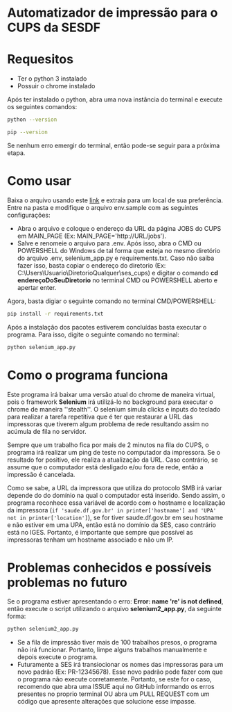 # Automatizador de impressão para o CUPS da SESDF

# Requesitos
 - Ter o python 3 instalado
 - Possuir o chrome instalado

Após ter instalado o python, abra uma nova instância do terminal e execute os seguintes comandos:
```bash
python --version
```
```bash
pip --version
```
Se nenhum erro emergir do terminal, então pode-se seguir para a próxima etapa.

# Como usar

Baixa o arquivo usando este [link](https://github.com/zeroCass/ses_cups_py/archive/refs/heads/main.zip) e extraia para um local de sua preferência.
Entre na pasta e modifique o arquivo env.sample com as seguintes configurações:
 * Abra o arquivo e coloque o endereço da URL da página JOBS do CUPS em MAIN_PAGE (Ex: MAIN_PAGE='http://URL/jobs').
 * Salve e renomeie o arquivo para .env.
Após isso, abra o CMD ou POWERSHELL do Windows de tal forma que esteja no mesmo diretório do arquivo .env, selenium_app.py e requirements.txt.
Caso não saiba fazer isso, basta copiar o endereço do diretorio (Ex: C:\Users\Usuario\DiretorioQualquer\ses_cups\) e digitar o comando **cd endereçoDoSeuDiretorio** no terminal CMD ou POWERSHELL aberto e apertar enter.

Agora, basta digiar o seguinte comando no terminal CMD/POWERSHELL:
```bash
pip install -r requirements.txt
```

Após a instalação dos pacotes estiverem concluídas basta executar o programa. Para isso, digite o seguinte comando no terminal:
```bash
python selenium_app.py
```

# Como o programa funciona

Este programa irá baixar uma versão atual do chrome de maneira virtual, pois o framework **Selenium** irá utilizá-lo no background para executar o chrome de maneira ''stealth''. O selenium simula clicks e inputs do teclado para realizar a tarefa repetitiva que é ter que restaurar a URL das impressoras que tiverem algum problema de rede resultando assim no acúmula de fila no servidor.

Sempre que um trabalho fica por mais de 2 minutos na fila do CUPS, o programa irá realizar um ping de teste no computador da impressora. Se o resultado for positivo, ele realiza a atualização da URL. Caso contrário, se assume que o computador está desligado e/ou fora de rede, então a impressão é cancelada. 

Como se sabe, a URL da impressora que utiliza do protocolo SMB irá variar depende do do domínio na qual o computador está inserido. Sendo assim, o programa reconhece essa variável de acordo com o hostname e localização da impressora (``` if 'saude.df.gov.br' in printer['hostname'] and 'UPA' not in printer['location'] ```), se for tiver saude.df.gov.br em seu hostname e não estiver em uma UPA, então está no domínio da SES, caso contrário está no IGES. Portanto, é importante que sempre que possível as impressoras tenham um hostname associado e não um IP.


# Problemas conhecidos e possíveis problemas no futuro
Se o programa estiver apresentando o erro: **Error: name 're' is not defined**, então execute o script utilizando o arquivo **selenium2_app.py**, da seguinte forma:
```bash
python selenium2_app.py
```


- Se a fila de impressão tiver mais de 100 trabalhos presos, o programa não irá funcionar. Portanto, limpe alguns trabalhos manualmente e depois execute o programa.
- Futuramente a SES irá transiocionar os nomes das impressoras para um novo padrão (Ex: PR-12345678). Esse novo padrão pode fazer com que o programa não execute corretamente. Portanto, se este for o caso, recomendo que abra uma ISSUE aqui no GitHub informando os erros presentes no proprio terminal OU abra um PULL REQUEST com um código que apresente alterações que solucione esse impasse.
